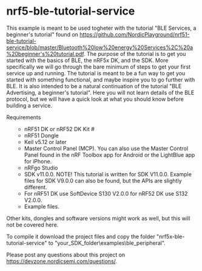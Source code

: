 # nrf5-ble-tutorial-service
This example is meant to be used togheter with the tutorial "BLE Services, a beginner's tutorial" found on https://github.com/NordicPlayground/nrf51-ble-tutorial-service/blob/master/Bluetooth%20low%20energy%20Services%2C%20a%20beginner's%20tutorial.pdf. The purpose of the tutorial is to get you started with the basics of BLE, the nRF5x DK, and the SDK. More specifically we will go through the bare minimum of steps to get your first service up and running. The tutorial is meant to be a fun way to get you started with something functional, and maybe inspire you to go further with BLE. It is also intended to be a natural continuation of the tutorial "BLE Advertising, a beginner's tutorial". Here you will not learn details of the BLE protocol, but we will have a quick look at what you should know before building a service. 

Requirements

<ul><ul>
<li>nRF51 DK or nRF52 DK Kit
# <li>nRF51 Dongle
<li>Keil v5.12 or later
<li>Master Control Panel (MCP). You can also use the Master Control Panel found in the nRF Toolbox app for Android or the LightBlue app for iPhone.
<li>nRFgo Studio
<li>SDK v11.0.0. NOTE! This tutorial is written for SDK V11.0.0. Example files for SDK V9.0.0 can also be found, but the APIs are slightly different.
<li>For nRF51 DK use SoftDevice S130 V2.0.0 for nRF52 DK use S132 V2.0.0.
<li>Example files.
</ul></ul>

Other kits, dongles and software versions might work as well, but this will not be covered here.

To compile it download the project files and copy the folder "nrf5x-ble-tutorial-service" to "your_SDK_folder\examples\ble_peripheral". 

Please post any questions about this project on https://devzone.nordicsemi.com/questions/.
